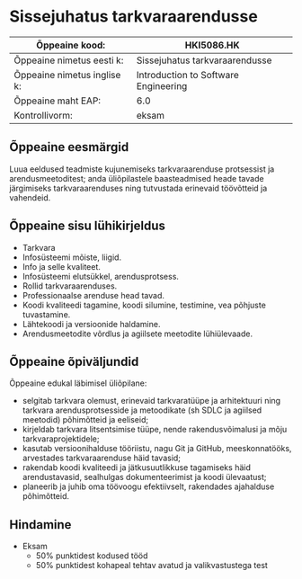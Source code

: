 # Sissejuhatus tarkvaraarendusse

| Õppeaine kood: | HKI5086.HK |
|---|---|
|Õppeaine nimetus eesti k: | Sissejuhatus tarkvaraarendusse |
| Õppeaine nimetus inglise k: | Introduction to Software Engineering |
| Õppeaine maht EAP: | 6.0 |
| Kontrollivorm: | eksam |

## Õppeaine eesmärgid

Luua eeldused teadmiste kujunemiseks tarkvaraarenduse protsessist ja arendusmeetoditest; anda üliõpilastele baasteadmised heade tavade järgimiseks tarkvaraarenduses ning tutvustada erinevaid töövõtteid ja vahendeid.

## Õppeaine sisu lühikirjeldus

- Tarkvara
- Infosüsteemi mõiste, liigid.
- Info ja selle kvaliteet.
- Infosüsteemi elutsükkel, arendusprotsess.
- Rollid tarkvaraarenduses.
- Professionaalse arenduse head tavad.
- Koodi kvaliteedi tagamine, koodi silumine, testimine, vea põhjuste tuvastamine.
- Lähtekoodi ja versioonide haldamine. 
- Arendusmeetodite võrdlus ja agiilsete meetodite lühiülevaade.

## Õppeaine õpiväljundid

Õppeaine edukal läbimisel üliõpilane:
- selgitab tarkvara olemust, erinevaid tarkvaratüüpe ja arhitektuuri ning tarkvara arendusprotsesside ja metoodikate (sh SDLC ja agiilsed meetodid) põhimõtteid ja eeliseid;  
- kirjeldab tarkvara litsentsimise tüüpe, nende rakendusvõimalusi ja mõju tarkvaraprojektidele;  
- kasutab versioonihalduse tööriistu, nagu Git ja GitHub, meeskonnatööks, arvestades tarkvaraarenduse häid tavasid;  
- rakendab koodi kvaliteedi ja jätkusuutlikkuse tagamiseks häid arendustavasid, sealhulgas dokumenteerimist ja koodi ülevaatust;  
- planeerib ja juhib oma töövoogu efektiivselt, rakendades ajahalduse põhimõtteid.  

## Hindamine

- Eksam
  - 50% punktidest kodused tööd
  - 50% punktidest kohapeal tehtav avatud ja valikvastustega test